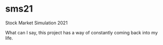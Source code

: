 # sms21
Stock Market Simulation 2021

What can I say, this project has a way of constantly coming back into my life.
